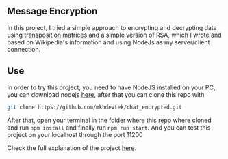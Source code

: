## Message Encryption
In this project, I tried a simple approach to encrypting and decrypting data using [transposition matrices][1] and a simple version of [RSA][2], which I wrote and based on Wikipedia's information and using NodeJs as my server/client connection.

## Use
In order to try this project, you need to have NodeJS installed on your PC, you can download nodejs [here](https://nodejs.org/en/download/package-manager), after that you can clone this repo with
``` bash
git clone https://github.com/mkhdevtek/chat_encrypted.git
```
After that, open your terminal in the folder where this repo where cloned and run `npm install` and finally run `npm run start`.
And you can test this project on your localhost through the port 11200

Check the full explanation of the project [here](Explanation.md).

[1]:https://en.wikipedia.org/wiki/Transpose 'Transpose'
[2]:https://es.wikipedia.org/wiki/RSA 'RSA'

